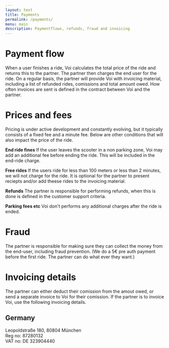 ```yaml
---
layout: text
title: Payments
permalink: /payments/
menu: main
description: Paymentflows, refunds, fraud and invoicing
---
```


# Payment flow
When a user finishes a ride, Voi calculates the total price of the ride and returns this to the partner. The partner then charges the end user for the ride. On a regular basis, the partner will provide Voi with invoicing material, including a list of refunded rides, comissions and total amount owed. How often invoices are sent is defined in the contract between Voi and the partner.

# Prices and fees
Pricing is under active development and constantly evolving, but it typically consists of a fixed fee and a minute fee. Below are other conditions that will also impact the price of the ride.

__End ride fines__ If the user leaves the scooter in a non parking zone, Voi may add an additional fee before ending the ride. This will be included in the end-ride charge.

__Free rides__ If the users ride for less than 100 meters or less than 2 minutes, we will not charge for the ride. It is optional for the partner to present reciepts and/or add theese rides to the invoicing material.

__Refunds__ The partner is responsible for performing refunds, when this is done is defined in the customer support criteria.

__Parking fees etc__ Voi don't performs any additional charges after the ride is ended.

# Fraud
The partner is responsible for making sure they can collect the money from the end-user, including fraud prevention. (We do a 5€ pre auth payment before the first ride. The partner can do what ever they want.)

# Invoicing details
The partner can either deduct their comission from the amout owed, or send a separate invoice to Voi for their comission. If the partner is to invoice Voi, use the following invoicing details.

## Germany
Leopoldstraße 180, 80804 München<br />
Reg no: 87280132<br />
VAT no: DE 323904440